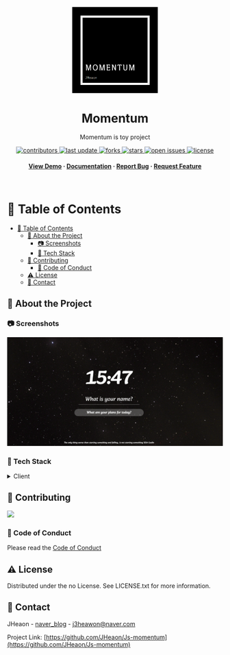 <!--
Hey, thanks for using the Js-momentum template.
If you have any enhancements, then fork this project and create a pull request
or just open an issue with the label "enhancement".

Don't forget to give this project a star for additional support ;)
Maybe you can mention me or this repo in the acknowledgements too
-->
<div align="center">

  <img src="assets/logo.png" alt="logo" width="200" height="auto" />
  <h1>Momentum</h1>
  
  <p>
    Momentum is toy project 
  </p>
  
  
<!-- Badges -->
<p>
  <a href="https://github.com/JHeaon/Js-momentum/graphs/contributors">
    <img src="https://img.shields.io/github/contributors/JHeaon/Js-momentum" alt="contributors" />
  </a>
  <a href="">
    <img src="https://img.shields.io/github/last-commit/JHeaon/Js-momentum" alt="last update" />
  </a>
  <a href="https://github.com/JHeaon/Js-momentum/network/members">
    <img src="https://img.shields.io/github/forks/JHeaon/Js-momentum" alt="forks" />
  </a>
  <a href="https://github.com/JHeaon/Js-momentum/stargazers">
    <img src="https://img.shields.io/github/stars/JHeaon/Js-momentum" alt="stars" />
  </a>
  <a href="https://github.com/JHeaon/Js-momentum/issues/">
    <img src="https://img.shields.io/github/issues/JHeaon/Js-momentum" alt="open issues" />
  </a>
  <a href="https://github.com/JHeaon/Js-momentum/blob/master/LICENSE">
    <img src="https://img.shields.io/github/license/JHeaon/Js-momentum.svg" alt="license" />
  </a>
</p>
   
<h4>
    <a href="https://github.com/JHeaon/Js-momentum/">View Demo</a>
  <span> · </span>
    <a href="https://github.com/JHeaon/Js-momentum">Documentation</a>
  <span> · </span>
    <a href="https://github.com/JHeaon/Js-momentum/issues/">Report Bug</a>
  <span> · </span>
    <a href="https://github.com/JHeaon/Js-momentum/issues/">Request Feature</a>
  </h4>
</div>

<br />

<!-- Table of Contents -->

# 📔 Table of Contents

- [📔 Table of Contents](#-table-of-contents)
  - [🌟 About the Project](#-about-the-project)
    - [📷 Screenshots](#-screenshots)
    - [👾 Tech Stack](#-tech-stack)
  - [👋 Contributing](#-contributing)
    - [📜 Code of Conduct](#-code-of-conduct)
  - [⚠️ License](#️-license)
  - [🤝 Contact](#-contact)

<!-- About the Project -->

## 🌟 About the Project

<!-- Screenshots -->

### 📷 Screenshots

<div align="center"> 
  <img src="assets\screenshot.png" alt="screenshot" />
</div>

<!-- TechStack -->

### 👾 Tech Stack

<details>
  <summary>Client</summary>
  <ul>
    <li>Html</li>
    <li>Css</li>
    <li>VanilaJs</li>
    <li>LocalStorage</li>
  </ul>
</details>

</details>

<!-- Contributing -->

## 👋 Contributing

<a href="https://github.com/JHeaon/Js-momentum/graphs/contributors">
  <img src="https://contrib.rocks/image?repo=JHeaon/Js-momentum" />
</a>

<!-- Code of Conduct -->

### 📜 Code of Conduct

Please read the [Code of Conduct](https://github.com/JHeaon/Js-momentum/blob/master/CODE_OF_CONDUCT.md)

<!-- License -->

## ⚠️ License

Distributed under the no License. See LICENSE.txt for more information.

<!-- Contact -->

## 🤝 Contact

JHeaon - [naver_blog](https://blog.naver.com/j3heawon) - j3heawon@naver.com

Project Link: [https://github.com/JHeaon/Js-momentum](https://github.com/JHeaon/Js-momentum)

<!-- Acknowledgments -->
